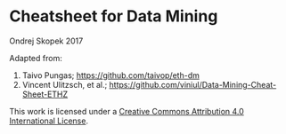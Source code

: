# Cheatsheet for Data Mining
Ondrej Skopek 2017

Adapted from:

1. Taivo Pungas; https://github.com/taivop/eth-dm
2. Vincent Ulitzsch, et al.; https://github.com/viniul/Data-Mining-Cheat-Sheet-ETHZ

This work is licensed under a [Creative Commons Attribution 4.0 International License](http://creativecommons.org/licenses/by/4.0/).
